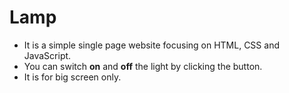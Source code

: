 # Lamp
* It is a simple single page website focusing on HTML, CSS and JavaScript.
* You can switch **on** and **off** the light by clicking the button.
* It is for big screen only.
